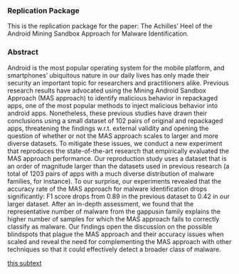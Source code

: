 ### Replication Package

This is the replication package for the paper: The Achilles’ Heel of the Android Mining Sandbox Approach for Malware Identification.

### Abstract

Android is the most popular operating system for the mobile platform, and smartphones’ ubiquitous nature in our daily lives has only made their security an important topic for researchers and practitioners alike. Previous research results have advocated using the Mining Android Sandbox Approach (MAS approach) to identify malicious behavior in repackaged apps, one of the most popular methods to inject malicious behavior into android apps. Nonetheless, these previous studies have drawn their conclusions using a small dataset of 102 pairs of original and repackaged apps, threatening the findings w.r.t. external validity and opening the question of whether or not the MAS approach scales to larger and more diverse datasets. To mitigate these issues, we conduct a new experiment that reproduces the state-of-the-art research that empirically evaluated the MAS approach performance. Our reproduction study uses a dataset that is an order of magnitude larger than the datasets used in previous research (a total of 1203 pairs of apps with a much diverse distribution of malware families, for instance). To our surprise, our experiments revealed that the accuracy rate of the MAS approach for malware identification drops significantly: F1 score drops from 0.89 in the previous dataset to 0.42 in our larger dataset. After an in-depth assessment, we found that the
representative number of malware from the gappusin family explains the higher number of samples for which the MAS approach fails to correctly classify as malware. Our findings open the discussion on the possible blindspots that plague the MAS approach and their accuracy issues when scaled and reveal the need for complementing the MAS approach with other techniques so that it could effectively detect a broader class of malware.

[this subtext](../final_ds.csv)
